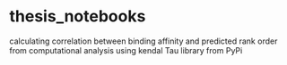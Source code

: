 # thesis_notebooks
calculating correlation between binding affinity and predicted rank order from computational analysis using kendal Tau library from PyPi
